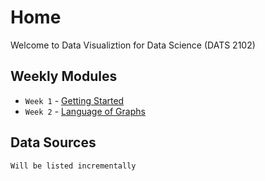 # Home
Welcome to Data Visualiztion for Data Science (DATS 2102)
## Weekly Modules

* `Week 1` - [Getting Started](weekly/module_week_1_getting_started.md)
* `Week 2` - [Language of Graphs](weekly/module_week_2_language_of_graphs.md)

## Data Sources
    Will be listed incrementally
